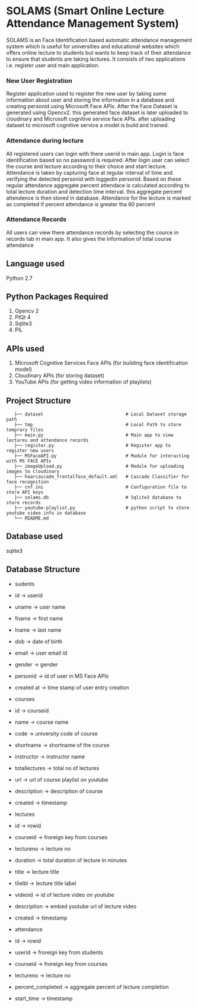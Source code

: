 # SOLAMS (Smart Online Lecture Attendance Management System)
SOLAMS is an Face Identification based automatic attendance management system which is useful for universities and educational websites
which offers online lecture to students but wants to keep track of their attendance to ensure that students are taking 
lectures. It consists of two applications i.e. register user and main application. 

### New User Registration
Register application used to register the new user by taking some information about user and storing the information in a 
database and creating personid using Microsoft Face APIs. After the Face Dataset is generated using Opencv2. this generated face dataset is later uploaded to cloudinary and Microsoft 
cognitive service face APIs. after uploading dataset to microsoft cognitive service a model is build and trained.

### Attendance during lecture
All registered users can login with there userid in main app. Login is face identification based so no password is required. After login user can select the course and lecture according to their choice and start lecture. Attendance is taken by capturing face at regular interval of time and verifying the detected personid with loggedin personid. Based on these regular attendance aggregate percent attendace is calculated according to total lecture duration and detection time interval. this aggregate percent attendence is then stored in database. Attendance for the lecture is marked as completed if percent attendance is greater tha 60 percent
 
### Attendance Records
All users can view there attendance records by selecting the cource in records tab in main app. It also gives the information of total course attendance
 
## Language used
 
 Python 2.7
 
## Python Packages Required
 1. Opencv 2
 2. PtQt 4
 3. Sqlite3
 4. PIL
 
 
## APIs used
 1. Microsoft Cognitive Services Face APIs (for building face identification model)
 2. Cloudinary APIs (for storing dataset)
 3. YouTube APIs (for getting video information of playlists)

## Project Structure
 ```
    ├── dataset                               # Local Dataset storage path
    ├── tmp                                   # Local Path to store temprary files
    ├── main.py                               # Main app to view lectures and attendance records
    ├── register.py                           # Register app to register new users
    ├── MSFaceAPI.py                          # Mudule for interacting with MS FACE APIs
    ├── imageUpload.py                        # Module for uploading images to cloudinary
    ├── haarcascade_frontalface_default.xml   # Cascade Classifier for face recognition
    ├── cnf.ini                               # Configuration file to store API keys
    ├── solams.db                             # Sqlite3 database to store records
    ├── youtube-playlist.py                   # python script to store youtube video info in database
    └── README.md
```
## Database used
 sqlite3
 
## Database Structure
* sudents
 * id -> userid
 * uname -> user name
 * fname -> first name
 * lname -> last name
 * dob -> date of birth
 * email -> user email id
 * gender -> gender
 * personid -> id of user in MS Face APIs
 * created at -> time stamp of user entry creation
  
* courses
 * id -> courseid
 * name -> course name
 * code -> university code of course
 * shortname -> shortname of the course
 * instructor -> instructor name
 * totallectures -> total no of lectures
 * url -> url of course playlist on youtube
 * description -> description of course
 * created -> timestamp
 
* lectures
 * id -> rowid
 * courseid -> froreign key from courses
 * lectureno -> lecture no
 * duration -> total duration of lecture in minutes
 * title -> lecture title
 * tilelbl -> lecture title label
 * videoid -> id of lecture video on youtube
 * description -> embed youtube url of lecture video
 * created -> timestamp
 
* attendance
 * id -> rowid
 * userid -> froreign key from students
 * courseid -> froreign key from courses
 * lectureno -> lecture no
 * percent_completed -> aggregate percent of lecture completion
 * start_time -> timestamp
 
 
